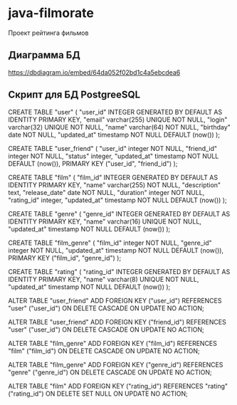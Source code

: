 # java-filmorate
Проект рейтинга фильмов

## Диаграмма БД
https://dbdiagram.io/embed/64da052f02bd1c4a5ebcdea6


## Скрипт для БД PostgreeSQL

CREATE TABLE "user" (
  "user_id" INTEGER GENERATED BY DEFAULT AS IDENTITY PRIMARY KEY,
  "email" varchar(255) UNIQUE NOT NULL,
  "login" varchar(32) UNIQUE NOT NULL,
  "name" varchar(64) NOT NULL,
  "birthday" date NOT NULL,
  "updated_at" timestamp NOT NULL DEFAULT (now())
);

CREATE TABLE "user_friend" (
  "user_id" integer NOT NULL,
  "friend_id" integer NOT NULL,
  "status" integer,
  "updated_at" timestamp NOT NULL DEFAULT (now()),
  PRIMARY KEY ("user_id", "friend_id")
);

CREATE TABLE "film" (
  "film_id" INTEGER GENERATED BY DEFAULT AS IDENTITY PRIMARY KEY,
  "name" varchar(255) NOT NULL,
  "description" text,
  "release_date" date NOT NULL,
  "duration" integer NOT NULL,
  "rating_id" integer,
  "updated_at" timestamp NOT NULL DEFAULT (now())
);

CREATE TABLE "genre" (
  "genre_id" INTEGER GENERATED BY DEFAULT AS IDENTITY PRIMARY KEY,
  "name" varchar(16) UNIQUE NOT NULL,
  "updated_at" timestamp NOT NULL DEFAULT (now())
);

CREATE TABLE "film_genre" (
  "film_id" integer NOT NULL,
  "genre_id" integer NOT NULL,
  "updated_at" timestamp NOT NULL DEFAULT (now()),
  PRIMARY KEY ("film_id", "genre_id")
);

CREATE TABLE "rating" (
  "rating_id" INTEGER GENERATED BY DEFAULT AS IDENTITY PRIMARY KEY,
  "name" varchar(8) UNIQUE NOT NULL,
  "updated_at" timestamp NOT NULL DEFAULT (now())
);

ALTER TABLE "user_friend" ADD FOREIGN KEY ("user_id") REFERENCES "user" ("user_id") ON DELETE CASCADE ON UPDATE NO ACTION;

ALTER TABLE "user_friend" ADD FOREIGN KEY ("friend_id") REFERENCES "user" ("user_id") ON DELETE CASCADE ON UPDATE NO ACTION;

ALTER TABLE "film_genre" ADD FOREIGN KEY ("film_id") REFERENCES "film" ("film_id") ON DELETE CASCADE ON UPDATE NO ACTION;

ALTER TABLE "film_genre" ADD FOREIGN KEY ("genre_id") REFERENCES "genre" ("genre_id") ON DELETE CASCADE ON UPDATE NO ACTION;

ALTER TABLE "film" ADD FOREIGN KEY ("rating_id") REFERENCES "rating" ("rating_id") ON DELETE SET NULL ON UPDATE NO ACTION;






